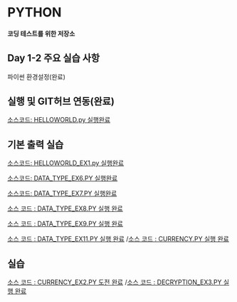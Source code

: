 # PYTHON
#### 코딩 테스트를 위한 저장소

## Day 1-2 주요 실습 사항
파이썬 환경설정(완료)

## 실행 및 GIT허브 연동(완료)
[소스코드: HELLOWORLD.py 실행완료](https://github.com/dreamdp01/PYTHON/blob/master/DAY1-2/HELLOWORLD.py)

## 기본 출력 실습
[소스코드: HELLOWORLD_EX1.py 실행완료](https://github.com/dreamdp01/PYTHON/blob/master/DAY1-2/HELLOWORLD_EX1.py)

[소스코드: DATA_TYPE_EX6.PY 실행완료](https://github.com/dreamdp01/PYTHON/blob/master/DAY1-2/DATA_TYPE_EX6.py)

[소스코드: DATA_TYPE_EX7.PY 실행완료](https://github.com/dreamdp01/PYTHON/blob/master/DAY1-2/DATA_TYPE_EX7.py)

[소스 코드 : DATA_TYPE_EX8.PY 실행 완료](https://github.com/dreamdp01/PYTHON/blob/master/DAY1-2/DATA_TYPE_EX8.py)

[소스 코드 : DATA_TYPE_EX9.PY 실행 완료](https://github.com/dreamdp01/PYTHON/blob/master/DAY1-2/DATA_TYPE_EX9.py)

[소스 코드 : DATA_TYPE_EX11.PY 실행 완료](https://github.com/dreamdp01/PYTHON/blob/master/DAY1-2/FUNCTION_EX11.py)
/[소스 코드 : CURRENCY.PY 실행 완료](https://github.com/dreamdp01/PYTHON/blob/master/DAY3/CURRENCY.py)

## 실습 
[소스 코드 : CURRENCY_EX2.PY 도전 완료](https://github.com/dreamdp01/PYTHON/blob/master/DAY3/CURRENCY_EX2.py)
/[소스 코드 : DECRYPTION_EX3.PY 실행 완료](https://github.com/dreamdp01/PYTHON/blob/master/DAY4/DECRYPTION.py)